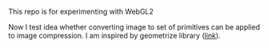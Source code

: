 This repo is for experimenting with WebGL2

Now I test idea whether converting image to set of primitives can be applied
to image compression. I am inspired by geometrize library ([link](https://www.samcodes.co.uk/project/geometrize-haxe-web/)).
